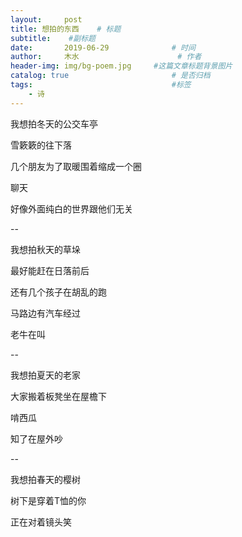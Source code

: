 ```yaml
---
layout:     post   				    
title: 想拍的东西	# 标题
subtitle:	 #副标题
date:       2019-06-29 				# 时间
author:     木水 						# 作者
header-img: img/bg-poem.jpg 	#这篇文章标题背景图片
catalog: true 						# 是否归档
tags:								#标签
    - 诗
---
```

我想拍冬天的公交车亭

雪簌簌的往下落

几个朋友为了取暖围着缩成一个圈

聊天

好像外面纯白的世界跟他们无关

--

我想拍秋天的草垛

最好能赶在日落前后

还有几个孩子在胡乱的跑

马路边有汽车经过

老牛在叫

--

我想拍夏天的老家

大家搬着板凳坐在屋檐下

啃西瓜

知了在屋外吵

--

我想拍春天的樱树

树下是穿着T恤的你

正在对着镜头笑
